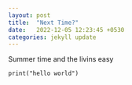 ```yaml
---
layout: post
title:  "Next Time?"
date:   2022-12-05 12:23:45 +0530
categories: jekyll update
---
```

Summer time and the livins easy


```
print("hello world")
```